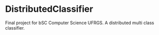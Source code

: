 # DistributedClassifier
Final project for bSC Computer Science UFRGS. A distributed multi class classifier.

